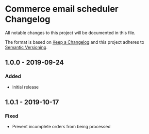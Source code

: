 # Commerce email scheduler Changelog

All notable changes to this project will be documented in this file.

The format is based on [Keep a Changelog](http://keepachangelog.com/) and this project adheres to [Semantic Versioning](http://semver.org/).

## 1.0.0 - 2019-09-24
### Added
- Initial release

## 1.0.1 - 2019-10-17
### Fixed
- Prevent incomplete orders from being processed